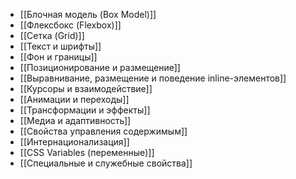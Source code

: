 - [[Блочная модель (Box Model)]]
- [[Флексбокс (Flexbox)]]
- [[Сетка (Grid)]]
- [[Текст и шрифты]]
- [[Фон и границы]]
- [[Позиционирование и размещение]]
- [[Выравнивание, размещение и поведение inline-элементов]]
- [[Курсоры и взаимодействие]]
- [[Анимации и переходы]]
- [[Трансформации и эффекты]]
- [[Медиа и адаптивность]]
- [[Свойства управления содержимым]]
- [[Интернационализация]]
- [[CSS Variables (переменные)]]
- [[Специальные и служебные свойства]]